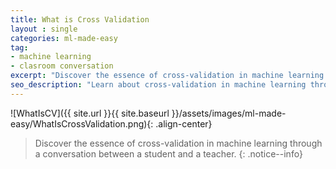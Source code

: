 ```yaml
---
title: What is Cross Validation
layout : single
categories: ml-made-easy
tag:
- machine learning
- clasroom conversation
excerpt: "Discover the essence of cross-validation in machine learning through a conversation between a student and a teacher. They use a clever analogy, likening it to a stand-up comedian refining their jokes. Explore this simplified explanation to demystify cross-validation."
seo_description: "Learn about cross-validation in machine learning through a fun and relatable analogy. Dive into a conversation between a student and a teacher as they break down this complex concept into easily understandable terms, using the world of stand-up comedy as a guide. Simplify cross-validation and grasp its importance in model performance assessment"
---
```


![WhatIsCV]({{ site.url }}{{ site.baseurl }}/assets/images/ml-made-easy/WhatIsCrossValidation.png){: .align-center}


> Discover the essence of cross-validation in machine learning through a conversation between a student and a teacher.
{: .notice--info}
